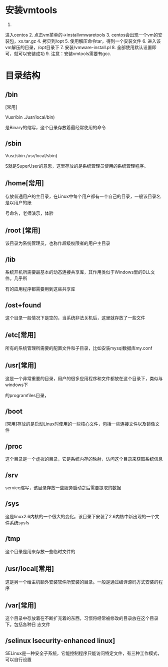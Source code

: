 # 安装vmtools

1.
进入centos
2.
点击vm菜单的->installvmwaretools
3.
centos会出现一个vm的安装包，xx.tar.gz
4.
拷贝到/opt
5.
使用解压命令tar，得到一个安装文件
6.
进入该vm解压的目录，/opt目录下
7.
安装/vmware-install.pl
8.
全部使用默认设置即可，就可以安装成功
9.
注意：安装vmtools需要有gcc.

# 目录结构

## /bin

[常用]

Vusr/bin .Jusr/local/bin)

是Binary的缩写，这个目录存放着最经常使用的命令

## /sbin 

Vusr/sbin./usr/local/sbin)

S就是SuperUser的意思，这里存放的是系统管理员使用的系统管理程序。

## /home[常用]

存放普通用户的主目录，在Linux中每个用户都有一个自己的目录，一般该目录名是以用户的账

号命名，老师演示，体验

## /root [常用]

该目录为系统管理员，也称作超级权限者的用户主目录

## /lib

系统开机所需要最基本的动态连接共享库，其作用类似于Windows里的DLL文件。几乎所

有的应用程序都需要用到这些共享库

## /ost+found

这个目录一般情况下是空的，当系统非法关机后，这里就存放了一些文件

## /etc[常用]

所有的系统管理所需要的配置文件和子目录，比如安装mysql数据库my.conf

## /usr[常用]

这是一个非常重要的目录，用户的很多应用程序和文件都放在这个目录下，类似与windows下

的programfiles目录，

## /boot

[常用]存放的是启动Linux时使用的一些核心文件，包括一些连接文件以及镜像文件

## /proc

这个目录是一个虚拟的目录，它是系统内存的映射，访问这个目录来获取系统信息

## /srv 

service缩写，该目录存放一些服务启动之后需要提取的数据

## /sys

这是linux2.6内核的一个很大的变化。该目录下安装了2.6内核中新出现的一个文件系统sysfs

## /tmp

这个目录是用来存放一些临时文件的

## /usr/local[常用]

这是另一个给主机额外安装软件所安装的目录。一般是通过编译源码方式安装的程序

## /var[常用]

这个目录中存放着在不断扩充着的东西，习惯将经常被修改的目录放在这个目录下。包括各种日
志文件

## /selinux Isecurity-enhanced linux]

SELinux是一种安全子系统，它能控制程序只能访问特定文件，有三种工作模式，可以自行设置
